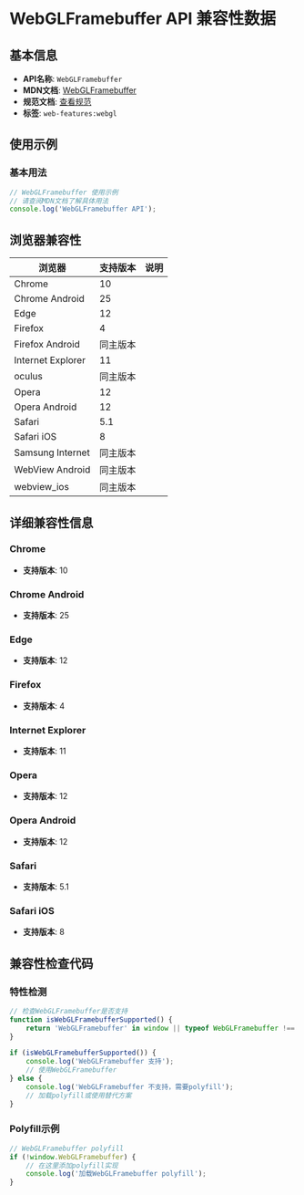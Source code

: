 # WebGLFramebuffer API 兼容性数据

## 基本信息

- **API名称**: `WebGLFramebuffer`
- **MDN文档**: [WebGLFramebuffer](https://developer.mozilla.org/docs/Web/API/WebGLFramebuffer)
- **规范文档**: [查看规范](https://registry.khronos.org/webgl/specs/latest/1.0/#5.5)
- **标签**: `web-features:webgl`

## 使用示例

### 基本用法

```javascript
// WebGLFramebuffer 使用示例
// 请查阅MDN文档了解具体用法
console.log('WebGLFramebuffer API');
```

## 浏览器兼容性

| 浏览器 | 支持版本 | 说明 |
|--------|----------|------|
| Chrome | 10 |  |
| Chrome Android | 25 |  |
| Edge | 12 |  |
| Firefox | 4 |  |
| Firefox Android | 同主版本 |  |
| Internet Explorer | 11 |  |
| oculus | 同主版本 |  |
| Opera | 12 |  |
| Opera Android | 12 |  |
| Safari | 5.1 |  |
| Safari iOS | 8 |  |
| Samsung Internet | 同主版本 |  |
| WebView Android | 同主版本 |  |
| webview_ios | 同主版本 |  |

## 详细兼容性信息

### Chrome

- **支持版本**: 10

### Chrome Android

- **支持版本**: 25

### Edge

- **支持版本**: 12

### Firefox

- **支持版本**: 4

### Internet Explorer

- **支持版本**: 11

### Opera

- **支持版本**: 12

### Opera Android

- **支持版本**: 12

### Safari

- **支持版本**: 5.1

### Safari iOS

- **支持版本**: 8

## 兼容性检查代码

### 特性检测

```javascript
// 检查WebGLFramebuffer是否支持
function isWebGLFramebufferSupported() {
    return 'WebGLFramebuffer' in window || typeof WebGLFramebuffer !== 'undefined';
}

if (isWebGLFramebufferSupported()) {
    console.log('WebGLFramebuffer 支持');
    // 使用WebGLFramebuffer
} else {
    console.log('WebGLFramebuffer 不支持，需要polyfill');
    // 加载polyfill或使用替代方案
}
```

### Polyfill示例

```javascript
// WebGLFramebuffer polyfill
if (!window.WebGLFramebuffer) {
    // 在这里添加polyfill实现
    console.log('加载WebGLFramebuffer polyfill');
}
```

